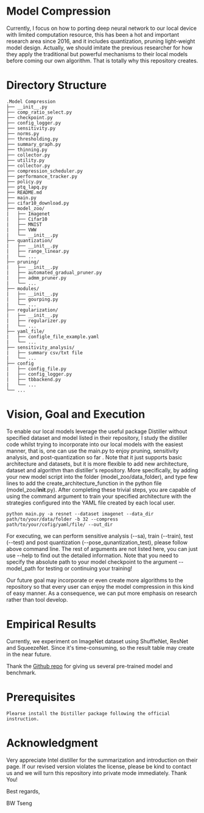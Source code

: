 # Model Compression

Currently, I focus on how to porting deep neural network to our local device with limited computation resource, this has been a hot and important research area since 2016, and it includes quantization, pruning light-weight model design. Actually, we should imitate the previous researcher for how they apply the traditional but powerful mechanisms to their local models before coming our own algorithm. That is totally why this repository creates.

# Directory Structure 

```
.Model Compression
├── __init__.py
├── comp_ratio_select.py
├── checkpoint.py
├── config_logger.py
├── sensitivity.py
├── norms.py
├── thresholding.py
├── summary_graph.py
├── thinning.py
├── collector.py
├── utility.py
├── collector.py
├── compression_scheduler.py
├── performance_tracker.py
├── policy.py
├── ptq_lapq.py
├── README.md
├── main.py
├── cifar10_download.py
├── model_zoo/
|	├── Imagenet
|	├── Cifar10
|	├── MNIST
|	├── VWW
|	└── __init__.py
├── quantization/
|	├── __init__.py
|	├── range_linear.py
|	└── ...
├── pruning/
|	├── __init__.py
|	├── automated_gradual_pruner.py
|	├── admm_pruner.py
|	└── ...
├── modules/
|	├── __init__.py
|	├── gourping.py
|	└── ...
├── regularization/
|	├── __init__.py
|	├── regularizer.py
|	└── ...
├── yaml_file/
|	├── configle_file_example.yaml
|	└── ...
├── sensitivity_analysis/
|	├── summary csv/txt file
|	└── ...
├── config 
|	├── config_file.py
|	├── config_logger.py
|	├── tbbackend.py
|	└── ...
└── ...

```

# Vision, Goal and Execution   

To enable our local models leverage the useful package Distiller without specified dataset and model listed in their repository, I study the distiller code whilst trying to incorporate into our local models with the easiest manner, that is, one can use the main.py to enjoy pruning, sensitivity analysis, and post-quantization so far . Note that it just supports  basic architecture and datasets, but it is more flexible to add new architecture, dataset and algorithm than distiller's repository.  More specifically,  by adding your new model script into the folder (model_zoo/data_folder), and type few lines to add the create_architecture_function in the python file (model_zoo/__init__.py). After completing these trivial steps, you are capable of using the command argument to train your specified architecture with the strategies configured into the YAML file created by each local user. 

```
python main.py -a resnet --dataset imagenet --data_dir path/to/your/data/folder -b 32 --compress path/to/your/cofig/yaml/file/ --out_dir
```

For executing, we can perform sensitive analysis (--sa), train (--train), test (--test) and post quantization (--pose_qunantization_test), please follow above command line. The rest of arguments are not listed here, you can just use --help to find out the detailed information. Note that you need to specify the absolute path to your model checkpoint to the argument --model_path for testing or continuing your training!

Our future goal may incorporate or even create more algorithms to the repository so that every user can enjoy the model compression in this kind of easy manner. As a consequence, we can put more emphasis on research rather than tool develop.

# Empirical Results

Currently, we experiment on ImageNet dataset using ShuffleNet, ResNet and SqueezeNet. Since it's time-consuming, so the result table may create in the near future.

Thank the [Github repo](https://github.com/huyvnphan/PyTorch-CIFAR10/tree/master/cifar10_models ) for giving us several pre-trained model and benchmark.

# Prerequisites

```
Plearse install the Distiller package following the official instruction.
```

# Acknowledgment

Very appreciate Intel distiller for the summarization and introduction on their page. If our revised version violates the license, please be kind to contact us and we will turn this repository into private mode immediately. Thank You!

Best regards,

BW Tseng